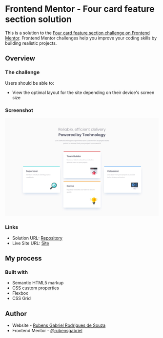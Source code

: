 # Frontend Mentor - Four card feature section solution

This is a solution to the [Four card feature section challenge on Frontend Mentor](https://www.frontendmentor.io/challenges/four-card-feature-section-weK1eFYK). Frontend Mentor challenges help you improve your coding skills by building realistic projects. 

## Overview

### The challenge

Users should be able to:

- View the optimal layout for the site depending on their device's screen size

### Screenshot

![](./design/desktop-design.jpg)

### Links

- Solution URL: [Repository](https://github.com/rubensgabriel/four-card-feature-section)
- Live Site URL: [Site](https://rubensgabriel.github.io/four-card-feature-section/)

## My process

### Built with

- Semantic HTML5 markup
- CSS custom properties
- Flexbox
- CSS Grid

## Author

- Website - [Rubens Gabriel Rodrigues de Souza](https://rubensgabriel.github.io/portifolio/)
- Frontend Mentor - [@rubensgabriel](https://www.frontendmentor.io/profile/rubensgabriel)